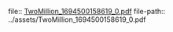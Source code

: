 file:: [TwoMillion_1694500158619_0.pdf](../assets/TwoMillion_1694500158619_0.pdf)
file-path:: ../assets/TwoMillion_1694500158619_0.pdf
